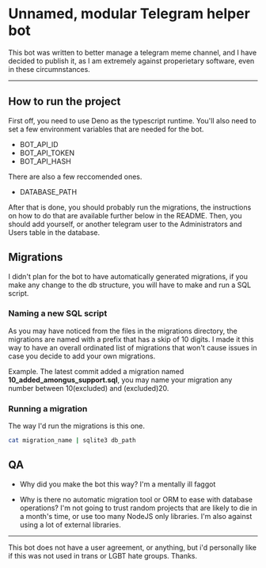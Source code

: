 # Unnamed, modular Telegram helper bot

This bot was written to better manage a telegram meme channel, and I have
decided to publish it, as I am extremely against properietary software, even in
these circumnstances.

---

## How to run the project

First off, you need to use Deno as the typescript runtime. You'll also need to
set a few environment variables that are needed for the bot.

- BOT_API_ID
- BOT_API_TOKEN
- BOT_API_HASH

There are also a few reccomended ones.

- DATABASE_PATH

After that is done, you should probably run the migrations, the instructions on
how to do that are available further below in the README. Then, you should add
yourself, or another telegram user to the Administrators and Users table in the
database.

## Migrations

I didn't plan for the bot to have automatically generated migrations, if you
make any change to the db structure, you will have to make and run a SQL script.

### Naming a new SQL script

As you may have noticed from the files in the migrations directory, the
migrations are named with a prefix that has a skip of 10 digits. I made it this
way to have an overall ordinated list of migrations that won't cause issues in
case you decide to add your own migrations.

Example. The latest commit added a migration named
**10_added_amongus_support.sql**, you may name your migration any number between
10(excluded) and (excluded)20.

### Running a migration

The way I'd run the migrations is this one.

```sh
cat migration_name | sqlite3 db_path
```

## QA

- Why did you make the bot this way? I'm a mentally ill faggot

- Why is there no automatic migration tool or ORM to ease with database
  operations? I'm not going to trust random projects that are likely to die in a
  month's time, or use too many NodeJS only libraries. I'm also against using a
  lot of external libraries.

---

This bot does not have a user agreement, or anything, but i'd personally like if
this was not used in trans or LGBT hate groups. Thanks.
